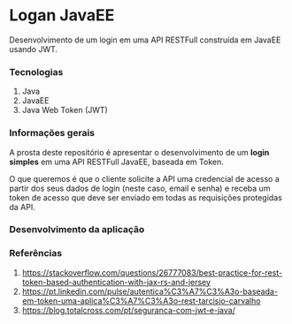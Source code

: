 # Logan JavaEE
Desenvolvimento de um login em uma API RESTFull construída em JavaEE usando JWT.

### Tecnologias
1. Java
2. JavaEE
3. Java Web Token (JWT)

### Informações gerais
A prosta deste repositório é apresentar o desenvolvimento de um **login simples** em uma API RESTFull JavaEE, baseada em Token.

O que queremos é que o cliente solicite a API uma credencial de acesso a partir dos seus dados de login (neste caso, email e senha) e receba um token de acesso que deve ser enviado em todas as requisições protegidas da API.

### Desenvolvimento da aplicação

### Referências
1. https://stackoverflow.com/questions/26777083/best-practice-for-rest-token-based-authentication-with-jax-rs-and-jersey
2. https://pt.linkedin.com/pulse/autentica%C3%A7%C3%A3o-baseada-em-token-uma-aplica%C3%A7%C3%A3o-rest-tarcisio-carvalho
3. https://blog.totalcross.com/pt/seguranca-com-jwt-e-java/

